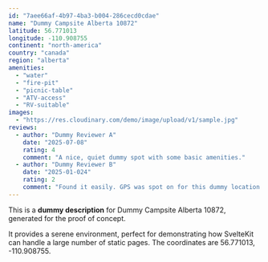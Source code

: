 ```yaml
---
id: "7aee66af-4b97-4ba3-b004-286cecd0cdae"
name: "Dummy Campsite Alberta 10872"
latitude: 56.771013
longitude: -110.908755
continent: "north-america"
country: "canada"
region: "alberta"
amenities:
  - "water"
  - "fire-pit"
  - "picnic-table"
  - "ATV-access"
  - "RV-suitable"
images:
  - "https://res.cloudinary.com/demo/image/upload/v1/sample.jpg"
reviews:
  - author: "Dummy Reviewer A"
    date: "2025-07-08"
    rating: 4
    comment: "A nice, quiet dummy spot with some basic amenities."
  - author: "Dummy Reviewer B"
    date: "2025-01-024"
    rating: 2
    comment: "Found it easily. GPS was spot on for this dummy location."
---
```


This is a **dummy description** for Dummy Campsite Alberta 10872, generated for the proof of concept.

It provides a serene environment, perfect for demonstrating how SvelteKit can handle a large number of static pages. The coordinates are 56.771013, -110.908755.
